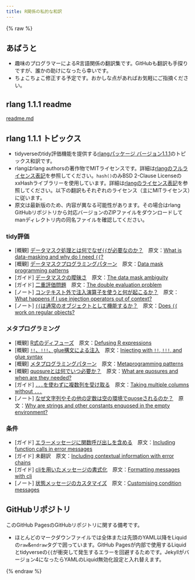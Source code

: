 ```yaml
---
title: R関係の私的な和訳
---
```


{% raw %}
## あばうと

- 趣味のプログラマーによるR言語関係の翻訳集です。GitHubも翻訳も手探りですが、誰かの助けになったら幸いです。
- ちょこちょこ修正する予定です。おかしな点があればお気軽にご指摘ください。

## rlang 1.1.1 readme

[readme.md](rlang1.1.1/readme.md)

## rlang 1.1.1 トピックス

- tidyverseのtidy評価機能を提供する[rlangパッケージ バージョン1.1.1](https://rlang.r-lib.org/index.html)のトピックス和訳です。
- rlangはrlang authorsの著作物でMITライセンスです。詳細は[rlangのフルライセンス表記](https://rlang.r-lib.org/LICENSE.html)を参照してください。`hash()`のみBSD 2-Clause LicenseのxxHashライブラリーを使用しています。詳細は[rlangのライセンス表記](https://github.com/r-lib/rlang/blob/main/LICENSE.note)を参照してください。以下の翻訳もそれぞれのライセンス（主にMITライセンス）に従います。
- 原文は最新版のため、内容が異なる可能性があります。その場合はrlang GitHubリポジトリから対応バージョンのZIPファイルをダウンロードしてmanディレクトリ内の同名ファイルを確認してください。

### tidy評価
- [概観] [データマスク処理とは何でなぜ`{{`が必要なのか？](rlang1.1.1/man/topic-data-mask.md)　原文：[What is data-masking and why do I need `{{`?](https://rlang.r-lib.org/reference/topic-data-mask.html)
- [概観] [データマスクプログラミングパターン](rlang1.1.1/man/topic-data-mask-programming.md)　原文：[Data mask programming patterns](https://rlang.r-lib.org/reference/topic-data-mask-programming.html)
- [ガイド] [データマスクの曖昧さ](rlang1.1.1/man/topic-data-mask-ambiguity.md)　原文：[The data mask ambiguity](https://rlang.r-lib.org/reference/topic-data-mask-ambiguity.html)
- [ガイド] [二重評価問題](rlang1.1.1/man/topic-double-evaluation.md)　原文：[The double evaluation problem](https://rlang.r-lib.org/reference/topic-double-evaluation.html)
- [ノート] [コンテキスト外で注入演算子を使うと何が起こるか？](rlang1.1.1/man/topic-inject-out-of-context.md)　原文：[What happens if I use injection operators out of context?](https://rlang.r-lib.org/reference/topic-inject-out-of-context.html)
- [ノート] [`{{`は通常のオブジェクトとして機能するか？](rlang1.1.1/man/topic-embrace-non-args.md)　原文：[Does `{{` work on regular objects?](https://rlang.r-lib.org/reference/topic-embrace-non-args.html)
### メタプログラミング
- [概観] [R式のディフューズ](rlang1.1.1/man/topic-defuse.md)　原文：[Defusing R expressions](https://rlang.r-lib.org/reference/topic-defuse.html)
- [概観] [`!!`、`!!!`、glue構文による注入](rlang1.1.1/man/topic-inject.md)　原文：[Injecting with `!!`, `!!!`, and glue syntax](https://rlang.r-lib.org/reference/topic-inject.html)
- [概観] [メタプログラミングパターン](rlang1.1.1/man/topic-metaprogramming.md)　原文：[Metaprogramming patterns](https://rlang.r-lib.org/reference/topic-metaprogramming.html)
- [概観] [quosureとは何でいつ必要か？](rlang1.1.1/man/topic-quosure.md)　原文：[What are quosures and when are they needed?](https://rlang.r-lib.org/reference/topic-quosure.html)
- [ガイド] [`...`を使わずに複数列を受け取る](rlang1.1.1/man/topic-multiple-columns.md)　原文：[Taking multiple columns without `...`](https://rlang.r-lib.org/reference/topic-multiple-columns.html)
- [ノート] [なぜ文字列やその他の定数は空の環境でquoseされるのか？](rlang1.1.1/man/topic-embrace-constants.md)　原文：[Why are strings and other constants enquosed in the empty environment?](https://rlang.r-lib.org/reference/topic-embrace-constants.html)
### 条件
- [ガイド] [エラーメッセージに関数呼び出しを含める](rlang1.1.1/man/topic-error-call.md)　原文：[Including function calls in error messages](https://rlang.r-lib.org/reference/topic-error-call.html)
- [ガイド] 未翻訳　原文：[Including contextual information with error chains](https://rlang.r-lib.org/reference/topic-error-chaining.html)
- [ガイド] [cliを用いたメッセージの書式化](rlang1.1.1/man/topic-condition-formatting.md)　原文：[Formatting messages with cli](https://rlang.r-lib.org/reference/topic-condition-formatting.html)
- [ノート] [状態メッセージのカスタマイズ](rlang1.1.1/man/topic-condition-customisation.md)　原文：[Customising condition messages](https://rlang.r-lib.org/reference/topic-condition-customisation.html)

## GitHubリポジトリ

このGitHub PagesのGitHubリポジトリに関する備考です。

- ほとんどのマークダウンファイルでは全体または先頭のYAML以降をLiquidの`raw`&`endraw`タグで囲っています。GitHub Pagesが内部で使用するLiquidとtidyverseの`{{`が衝突して発生するエラーを回避するためです。Jekyllがバージョン4になったらYAMLのLiquid無効化設定と入れ替えます。

{% endraw %}
